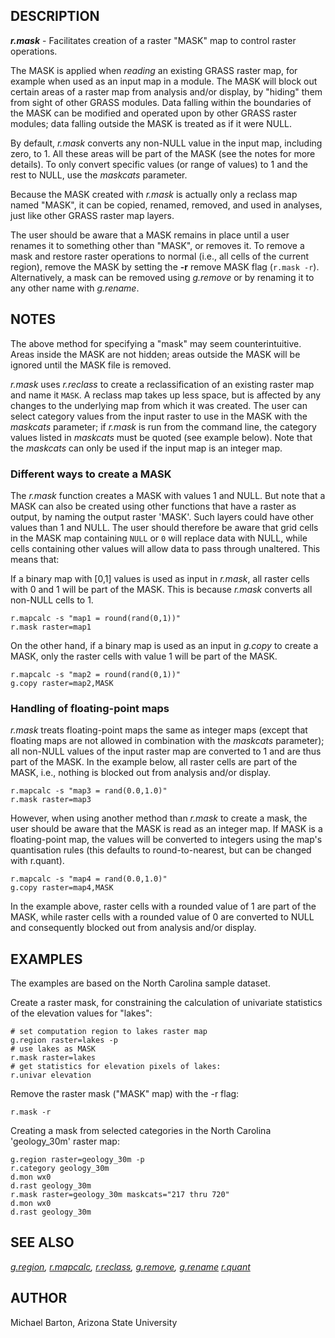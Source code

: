 ## DESCRIPTION

***r.mask*** - Facilitates creation of a raster \"MASK\" map to control
raster operations.

The MASK is applied when *reading* an existing GRASS raster map, for
example when used as an input map in a module. The MASK will block out
certain areas of a raster map from analysis and/or display, by
\"hiding\" them from sight of other GRASS modules. Data falling within
the boundaries of the MASK can be modified and operated upon by other
GRASS raster modules; data falling outside the MASK is treated as if it
were NULL.

By default, *r.mask* converts any non-NULL value in the input map,
including zero, to 1. All these areas will be part of the MASK (see the
notes for more details). To only convert specific values (or range of
values) to 1 and the rest to NULL, use the *maskcats* parameter.

Because the MASK created with *r.mask* is actually only a reclass map
named \"MASK\", it can be copied, renamed, removed, and used in
analyses, just like other GRASS raster map layers.

The user should be aware that a MASK remains in place until a user
renames it to something other than \"MASK\", or removes it. To remove a
mask and restore raster operations to normal (i.e., all cells of the
current region), remove the MASK by setting the **-r** remove MASK flag
(`r.mask -r`). Alternatively, a mask can be removed using *g.remove* or
by renaming it to any other name with *g.rename*.

## NOTES

The above method for specifying a \"mask\" may seem counterintuitive.
Areas inside the MASK are not hidden; areas outside the MASK will be
ignored until the MASK file is removed.

*r.mask* uses *r.reclass* to create a reclassification of an existing
raster map and name it `MASK`. A reclass map takes up less space, but is
affected by any changes to the underlying map from which it was created.
The user can select category values from the input raster to use in the
MASK with the *maskcats* parameter; if *r.mask* is run from the command
line, the category values listed in *maskcats* must be quoted (see
example below). Note that the *maskcats* can only be used if the input
map is an integer map.

### Different ways to create a MASK

The *r.mask* function creates a MASK with values 1 and NULL. But note
that a MASK can also be created using other functions that have a raster
as output, by naming the output raster \'MASK\'. Such layers could have
other values than 1 and NULL. The user should therefore be aware that
grid cells in the MASK map containing `NULL` or `0` will replace data
with NULL, while cells containing other values will allow data to pass
through unaltered. This means that:

If a binary map with \[0,1\] values is used as input in *r.mask*, all
raster cells with 0 and 1 will be part of the MASK. This is because
*r.mask* converts all non-NULL cells to 1.

```
r.mapcalc -s "map1 = round(rand(0,1))"
r.mask raster=map1
```

On the other hand, if a binary map is used as an input in *g.copy* to
create a MASK, only the raster cells with value 1 will be part of the
MASK.

```
r.mapcalc -s "map2 = round(rand(0,1))"
g.copy raster=map2,MASK
```

### Handling of floating-point maps

*r.mask* treats floating-point maps the same as integer maps (except
that floating maps are not allowed in combination with the *maskcats*
parameter); all non-NULL values of the input raster map are converted to
1 and are thus part of the MASK. In the example below, all raster cells
are part of the MASK, i.e., nothing is blocked out from analysis and/or
display.

```
r.mapcalc -s "map3 = rand(0.0,1.0)"
r.mask raster=map3
```

However, when using another method than *r.mask* to create a mask, the
user should be aware that the MASK is read as an integer map. If MASK is
a floating-point map, the values will be converted to integers using the
map\'s quantisation rules (this defaults to round-to-nearest, but can be
changed with r.quant).

```
r.mapcalc -s "map4 = rand(0.0,1.0)"
g.copy raster=map4,MASK
```

In the example above, raster cells with a rounded value of 1 are part of
the MASK, while raster cells with a rounded value of 0 are converted to
NULL and consequently blocked out from analysis and/or display.

## EXAMPLES

The examples are based on the North Carolina sample dataset.

Create a raster mask, for constraining the calculation of univariate
statistics of the elevation values for \"lakes\":

```
# set computation region to lakes raster map
g.region raster=lakes -p
# use lakes as MASK
r.mask raster=lakes
# get statistics for elevation pixels of lakes:
r.univar elevation
```

Remove the raster mask (\"MASK\" map) with the -r flag:

```
r.mask -r
```

Creating a mask from selected categories in the North Carolina
\'geology_30m\' raster map:

```
g.region raster=geology_30m -p
r.category geology_30m
d.mon wx0
d.rast geology_30m
r.mask raster=geology_30m maskcats="217 thru 720"
d.mon wx0
d.rast geology_30m
```

## SEE ALSO

*[g.region](g.region.html), [r.mapcalc](r.mapcalc.html),
[r.reclass](r.reclass.html), [g.remove](g.remove.html),
[g.rename](g.rename.html) [r.quant](r.quant.html)*

## AUTHOR

Michael Barton, Arizona State University
